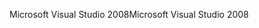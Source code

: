 <span data-ttu-id="530be-101">Microsoft Visual Studio 2008</span><span class="sxs-lookup"><span data-stu-id="530be-101">Microsoft Visual Studio 2008</span></span>